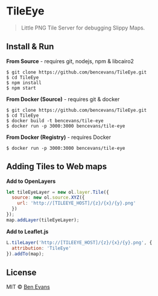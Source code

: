 # TileEye

> Little PNG Tile Server for debugging Slippy Maps.

## Install & Run

**From Source** - requires git, nodejs, npm & libcairo2

```
$ git clone https://github.com/bencevans/TileEye.git
$ cd TileEye
$ npm install
$ npm start
```

**From Docker (Source)** - requires git & docker

```
$ git clone https://github.com/bencevans/TileEye.git
$ cd TileEye
$ docker build -t bencevans/tile-eye
$ docker run -p 3000:3000 bencevans/tile-eye
```

**From Docker (Registry)** - requires Docker

```
$ docker run -p 3000:3000 bencevans/tile-eye
```



## Adding Tiles to Web maps

**Add to OpenLayers**

```javascript
let tileEyeLayer = new ol.layer.Tile({
  source: new ol.source.XYZ({
    url: 'http://[TILEEYE_HOST]/{z}/{x}/{y}.png'
  })
});
map.addLayer(tileEyeLayer);
```

**Add to Leaflet.js**

```javascript
L.tileLayer('http://[TILEEYE_HOST]/{z}/{x}/{y}.png', {
  attribution: 'TileEye'
}).addTo(map);
```

## License

MIT © [Ben Evans](http://bencevans.io)

